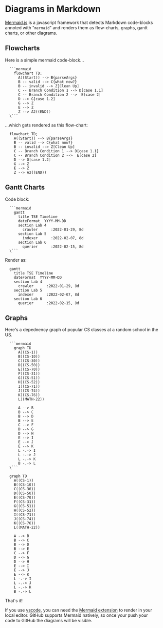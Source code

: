 # Diagrams in Markdown

[Mermaid.js](https://mermaid-js.github.io/mermaid/#/)
is a javascript framework that detects Markdown code-blocks annoted with "`mermaid`"
and renders them as flow-charts, graphs, gantt charts, or other diagrams.

## Flowcharts

Here is a simple mermaid code-block...

<!-- This is not rendered (no mermaid tag). -->

```text
  ```mermaid
    flowchart TD;
      A((Start)) --> B{parseArgs}
      B -- valid --> C{what now?}
      B -- invalid --> Z[Clean Up]
      C -- Branch Condition 1 --> D[case 1.1]
      C -- Branch Condition 2 -->  E[case 2]
      D --> G[case 1.2]
      G --> Z
      E --> Z
      Z --> A2((END))
  \```
```

...which gets rendered as this flow-chart:

<!-- This is rendered (has mermaid tag). -->
```mermaid
  flowchart TD;
    A((Start)) --> B{parseArgs}
    B -- valid --> C{what now?}
    B -- invalid --> Z[Clean Up]
    C -- Branch Condition 1 --> D[case 1.1]
    C -- Branch Condition 2 -->  E[case 2]
    D --> G[case 1.2]
    G --> Z
    E --> Z
    Z --> A2((END))
```

## Gantt Charts

Code block:

<!-- No mermaid tag, not rendered! -->
```text
  ```mermaid
    gantt
      title TSE Timeline
      dateFormat  YYYY-MM-DD
      section Lab 4
        crawler      :2022-01-29, 8d
      section Lab 5
        indexer      :2022-02-07, 8d
      section Lab 6
        querier      :2022-02-15, 8d
  \```
```

Render as:

<!-- Indentical to above, but has mermaid tag so it is rendered. -->
```mermaid
  gantt
    title TSE Timeline
    dateFormat  YYYY-MM-DD
    section Lab 4
      crawler      :2022-01-29, 8d
    section Lab 5
      indexer      :2022-02-07, 8d
    section Lab 6
      querier      :2022-02-15, 8d
```

## Graphs

Here's a depednency graph of popular CS classes at a random school in the US.

<!-- Not rendered -->
```text
  ```mermaid
    graph TD
      A((CS-1))
      B((CS-10))
      C((CS-30))
      D((CS-50))
      E((CS-70))
      F((CS-31))
      G((CS-51))
      H((CS-52))
      I((CS-71))
      J((CS-74))
      K((CS-76))
      L((MATH-22))

      A --> B
      B --> C
      B --> D
      B --> E
      C --> F
      D --> G
      D --> H
      E --> I
      E --> J
      E --> K
      L -.-> I
      L -.-> J
      L -.-> K
      B -.-> L
  \```
```

<!-- Rendered -->

```mermaid
  graph TD
    A((CS-1))
    B((CS-10))
    C((CS-30))
    D((CS-50))
    E((CS-70))
    F((CS-31))
    G((CS-51))
    H((CS-52))
    I((CS-71))
    J((CS-74))
    K((CS-76))
    L((MATH-22))

    A --> B
    B --> C
    B --> D
    B --> E
    C --> F
    D --> G
    D --> H
    E --> I
    E --> J
    E --> K
    L -.-> I
    L -.-> J
    L -.-> K
    B -.-> L
```

That's it!

If you use [vscode](https://code.visualstudio.com/), you can need the [Mermaid extension](https://marketplace.visualstudio.com/items?itemName=bierner.markdown-mermaid) to render in your local editor.
GitHub supports Mermaid natively, so once your push your code to GitHub the diagrams will be visible.
